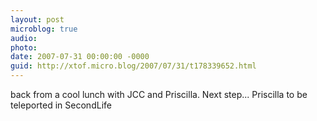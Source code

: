 ```yaml
---
layout: post
microblog: true
audio: 
photo: 
date: 2007-07-31 00:00:00 -0000
guid: http://xtof.micro.blog/2007/07/31/t178339652.html
---
```

back from a cool lunch with JCC and Priscilla. Next step... Priscilla to be teleported in SecondLife
